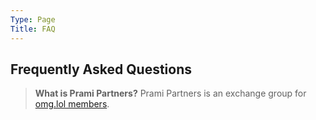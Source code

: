 ```yaml
---
Type: Page
Title: FAQ
---
```


## Frequently Asked Questions

> **What is Prami Partners?** 
> Prami Partners is an exchange group for [omg.lol members](https://home.omg.lol/referred-by/georgeprobably).